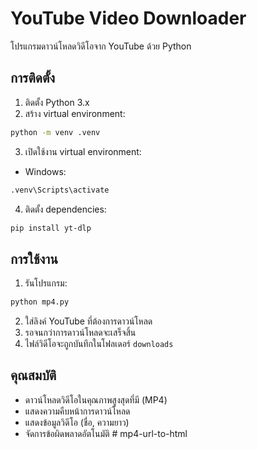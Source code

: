 # YouTube Video Downloader

โปรแกรมดาวน์โหลดวิดีโอจาก YouTube ด้วย Python

## การติดตั้ง

1. ติดตั้ง Python 3.x
2. สร้าง virtual environment:
```bash
python -m venv .venv
```

3. เปิดใช้งาน virtual environment:
- Windows:
```bash
.venv\Scripts\activate
```

4. ติดตั้ง dependencies:
```bash
pip install yt-dlp
```

## การใช้งาน

1. รันโปรแกรม:
```bash
python mp4.py
```

2. ใส่ลิงค์ YouTube ที่ต้องการดาวน์โหลด
3. รอจนกว่าการดาวน์โหลดจะเสร็จสิ้น
4. ไฟล์วิดีโอจะถูกบันทึกในโฟลเดอร์ `downloads`

## คุณสมบัติ

- ดาวน์โหลดวิดีโอในคุณภาพสูงสุดที่มี (MP4)
- แสดงความคืบหน้าการดาวน์โหลด
- แสดงข้อมูลวิดีโอ (ชื่อ, ความยาว)
- จัดการข้อผิดพลาดอัตโนมัติ
#   m p 4 - u r l - t o - h t m l  
 